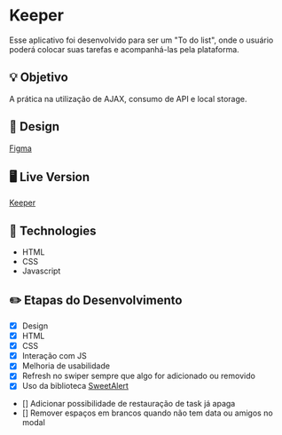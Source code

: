 # Keeper

Esse aplicativo foi desenvolvido para ser um "To do list", onde o usuário poderá colocar suas tarefas e acompanhá-las pela plataforma.

## 💡 Objetivo

A prática na utilização de AJAX, consumo de API e local storage.

## 🎨 Design

[Figma](https://www.figma.com/proto/snZLdVmiqA0OXaZkEMYmvz/TODO?node-id=1%3A45&viewport=-315%2C344%2C0.3497963547706604&scaling=min-zoom)

## 🖥️ Live Version

[Keeper](https://lubomfim.github.io/keeper/)

## 🚀 Technologies

- HTML
- CSS
- Javascript

## ✏️ Etapas do Desenvolvimento

- [x] Design
- [x] HTML
- [x] CSS
- [x] Interação com JS
- [x] Melhoria de usabilidade
- [x] Refresh no swiper sempre que algo for adicionado ou removido
- [x] Uso da biblioteca [SweetAlert](https://sweetalert.js.org)

- [] Adicionar possibilidade de restauração de task já apaga
- [] Remover espaços em brancos quando não tem data ou amigos no modal
